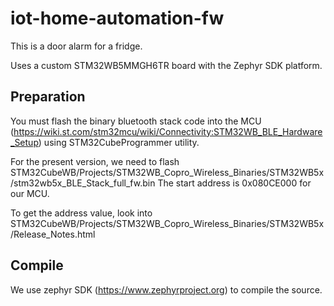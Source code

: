 # iot-home-automation-fw
This is a door alarm for a fridge.

Uses a custom STM32WB5MMGH6TR board with the Zephyr SDK platform.

## Preparation
You must flash the binary bluetooth stack code into the MCU (<https://wiki.st.com/stm32mcu/wiki/Connectivity:STM32WB_BLE_Hardware_Setup>) using STM32CubeProgrammer utility.

For the present version, we need to flash
STM32CubeWB/Projects/STM32WB_Copro_Wireless_Binaries/STM32WB5x/stm32wb5x_BLE_Stack_full_fw.bin
The start address is 0x080CE000 for our MCU.

To get the address value, look into STM32CubeWB/Projects/STM32WB_Copro_Wireless_Binaries/STM32WB5x/Release_Notes.html

## Compile
We use zephyr SDK (<https://www.zephyrproject.org>) to compile the source.